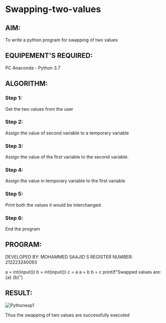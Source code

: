 # Swapping-two-values
## AIM:
To write a python program for swapping of two values
## EQUIPEMENT'S REQUIRED: 
PC
Anaconda - Python 3.7
## ALGORITHM: 
### Step 1:
Get the two values from the user
### Step 2: 
Assign the value of second variable to a temporary variable 
### Step 3: 
Assign the value of the first variable to the second variable.
### Step 4:  
Assign the value in temporary variable to the first variable
### Step 5: 
Print both the values it would be interchanged
### Step 6: 
End the program
## PROGRAM:

DEVELOPED BY: MOHAMMED SAAJID S
REGISTER NUMBER: 212223240093

a = int(input())
b = int(input())
c = a
a = b
b = c
print(f"Swapped values are: {a} {b}")



## RESULT:

![Pythonexp1](https://github.com/ArchanaSharikalHarinarayanan/Swapping-two-values/assets/141727149/b8de2c97-40ad-4bc9-9055-46762029a020)

Thus the swapping of two values are successfully executed



